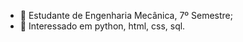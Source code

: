 * 🌱 Estudante de Engenharia Mecânica, 7º Semestre;
* 👀 Interessado em python, html, css, sql.


<!---
rlibertucci/rlibertucci is a ✨ special ✨ repository because its `README.md` (this file) appears on your GitHub profile.
You can click the Preview link to take a look at your changes.
--->
